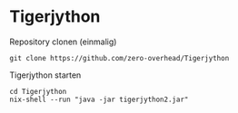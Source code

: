 # Tigerjython

Repository clonen (einmalig)
```
git clone https://github.com/zero-overhead/Tigerjython
```

Tigerjython starten
```
cd Tigerjython
nix-shell --run "java -jar tigerjython2.jar"
```
